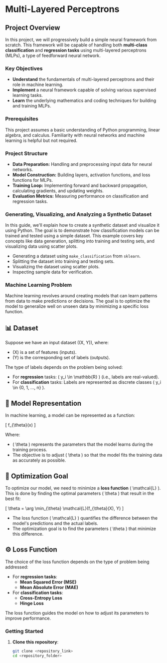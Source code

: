 # Multi-Layered Perceptrons
## Project Overview

In this project, we will progressively build a simple neural framework from scratch. This framework will be capable of handling both **multi-class classification** and **regression tasks** using multi-layered perceptrons (MLPs), a type of feedforward neural network.

### Key Objectives
- **Understand** the fundamentals of multi-layered perceptrons and their role in machine learning.
- **Implement** a neural framework capable of solving various supervised learning tasks.
- **Learn** the underlying mathematics and coding techniques for building and training MLPs.

### Prerequisites
This project assumes a basic understanding of Python programming, linear algebra, and calculus. Familiarity with neural networks and machine learning is helpful but not required.

### Project Structure
- **Data Preparation:** Handling and preprocessing input data for neural networks.
- **Model Construction:** Building layers, activation functions, and loss functions for MLPs.
- **Training Loop:** Implementing forward and backward propagation, calculating gradients, and updating weights.
- **Evaluation Metrics:** Measuring performance on classification and regression tasks.

### Generating, Visualizing, and Analyzing a Synthetic Dataset
In this guide, we'll explain how to create a synthetic dataset and visualize it using Python. The goal is to demonstrate how classification models can be trained and tested using a simple dataset. This example covers key concepts like data generation, splitting into training and testing sets, and visualizing data using scatter plots.
- Generating a dataset using `make_classification` from `sklearn`.
- Splitting the dataset into training and testing sets.
- Visualizing the dataset using scatter plots.
- Inspecting sample data for verification.

### Machine Learning Problem
Machine learning revolves around creating models that can learn patterns from data to make predictions or decisions. The goal is to optimize the model to generalize well on unseen data by minimizing a specific loss function.

## 📊 Dataset
Suppose we have an input dataset \((X, Y)\), where:
- \(X\) is a set of features (inputs).
- \(Y\) is the corresponding set of labels (outputs).

The type of labels depends on the problem being solved:
- For **regression** tasks: \( y_i \in \mathbb{R} \) (i.e., labels are real-valued).
- For **classification** tasks: Labels are represented as discrete classes \( y_i \in \{0, 1, ..., n\} \).

## 🧠 Model Representation
In machine learning, a model can be represented as a function:

\[
f_{\theta}(x)
\]

Where:
- \( \theta \) represents the parameters that the model learns during the training process.
- The objective is to adjust \( \theta \) so that the model fits the training data as accurately as possible.

## 🎯 Optimization Goal
To optimize our model, we need to minimize a **loss function** \( \mathcal{L} \). This is done by finding the optimal parameters \( \theta \) that result in the best fit:

\[
\theta = \arg \min_{\theta} \mathcal{L}(f_{\theta}(X), Y)
\]

- The loss function \( \mathcal{L} \) quantifies the difference between the model's predictions and the actual labels.
- The optimization goal is to find the parameters \( \theta \) that minimize this difference.

## ⚙️ Loss Function
The choice of the loss function depends on the type of problem being addressed:

- For **regression tasks**:
  - **Mean Squared Error (MSE)**
  - **Mean Absolute Error (MAE)**
- For **classification tasks**:
  - **Cross-Entropy Loss**
  - **Hinge Loss**

The loss function guides the model on how to adjust its parameters to improve performance.
### Getting Started
1. **Clone this repository**:
   ```bash
   git clone <repository_link>
   cd <repository_folder>

